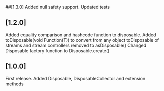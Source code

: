 ##[1.3.0]
Added null safety support. Updated tests

## [1.2.0] 
Added equality comparison and hashcode function to disposable.
Added toDisposable(void Function(T)) to convert from any object
toDisposable of streams and stream controllers removed to asDisposable() 
Changed Disposable factory function to Disposable.create()

## [1.0.0]

First release. Added Disposable, DisposableCollector and extension methods